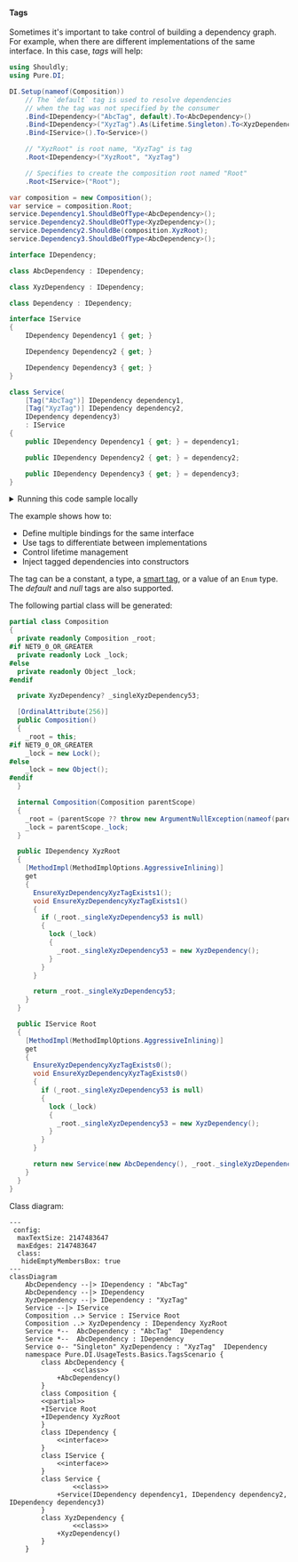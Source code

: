 #### Tags

Sometimes it's important to take control of building a dependency graph. For example, when there are different implementations of the same interface. In this case, _tags_ will help:


```c#
using Shouldly;
using Pure.DI;

DI.Setup(nameof(Composition))
    // The `default` tag is used to resolve dependencies
    // when the tag was not specified by the consumer
    .Bind<IDependency>("AbcTag", default).To<AbcDependency>()
    .Bind<IDependency>("XyzTag").As(Lifetime.Singleton).To<XyzDependency>()
    .Bind<IService>().To<Service>()

    // "XyzRoot" is root name, "XyzTag" is tag
    .Root<IDependency>("XyzRoot", "XyzTag")

    // Specifies to create the composition root named "Root"
    .Root<IService>("Root");

var composition = new Composition();
var service = composition.Root;
service.Dependency1.ShouldBeOfType<AbcDependency>();
service.Dependency2.ShouldBeOfType<XyzDependency>();
service.Dependency2.ShouldBe(composition.XyzRoot);
service.Dependency3.ShouldBeOfType<AbcDependency>();

interface IDependency;

class AbcDependency : IDependency;

class XyzDependency : IDependency;

class Dependency : IDependency;

interface IService
{
    IDependency Dependency1 { get; }

    IDependency Dependency2 { get; }

    IDependency Dependency3 { get; }
}

class Service(
    [Tag("AbcTag")] IDependency dependency1,
    [Tag("XyzTag")] IDependency dependency2,
    IDependency dependency3)
    : IService
{
    public IDependency Dependency1 { get; } = dependency1;

    public IDependency Dependency2 { get; } = dependency2;

    public IDependency Dependency3 { get; } = dependency3;
}
```

<details>
<summary>Running this code sample locally</summary>

- Make sure you have the [.NET SDK 9.0](https://dotnet.microsoft.com/en-us/download/dotnet/9.0) or later is installed
```bash
dotnet --list-sdk
```
- Create a net9.0 (or later) console application
```bash
dotnet new console -n Sample
```
- Add references to NuGet packages
  - [Pure.DI](https://www.nuget.org/packages/Pure.DI)
  - [Shouldly](https://www.nuget.org/packages/Shouldly)
```bash
dotnet add package Pure.DI
dotnet add package Shouldly
```
- Copy the example code into the _Program.cs_ file

You are ready to run the example 🚀
```bash
dotnet run
```

</details>

The example shows how to:
- Define multiple bindings for the same interface
- Use tags to differentiate between implementations
- Control lifetime management
- Inject tagged dependencies into constructors

The tag can be a constant, a type, a [smart tag](smart-tags.md), or a value of an `Enum` type. The _default_ and _null_ tags are also supported.

The following partial class will be generated:

```c#
partial class Composition
{
  private readonly Composition _root;
#if NET9_0_OR_GREATER
  private readonly Lock _lock;
#else
  private readonly Object _lock;
#endif

  private XyzDependency? _singleXyzDependency53;

  [OrdinalAttribute(256)]
  public Composition()
  {
    _root = this;
#if NET9_0_OR_GREATER
    _lock = new Lock();
#else
    _lock = new Object();
#endif
  }

  internal Composition(Composition parentScope)
  {
    _root = (parentScope ?? throw new ArgumentNullException(nameof(parentScope)))._root;
    _lock = parentScope._lock;
  }

  public IDependency XyzRoot
  {
    [MethodImpl(MethodImplOptions.AggressiveInlining)]
    get
    {
      EnsureXyzDependencyXyzTagExists1();
      void EnsureXyzDependencyXyzTagExists1()
      {
        if (_root._singleXyzDependency53 is null)
        {
          lock (_lock)
          {
            _root._singleXyzDependency53 = new XyzDependency();
          }
        }
      }

      return _root._singleXyzDependency53;
    }
  }

  public IService Root
  {
    [MethodImpl(MethodImplOptions.AggressiveInlining)]
    get
    {
      EnsureXyzDependencyXyzTagExists0();
      void EnsureXyzDependencyXyzTagExists0()
      {
        if (_root._singleXyzDependency53 is null)
        {
          lock (_lock)
          {
            _root._singleXyzDependency53 = new XyzDependency();
          }
        }
      }

      return new Service(new AbcDependency(), _root._singleXyzDependency53, new AbcDependency());
    }
  }
}
```

Class diagram:

```mermaid
---
 config:
  maxTextSize: 2147483647
  maxEdges: 2147483647
  class:
   hideEmptyMembersBox: true
---
classDiagram
	AbcDependency --|> IDependency : "AbcTag" 
	AbcDependency --|> IDependency
	XyzDependency --|> IDependency : "XyzTag" 
	Service --|> IService
	Composition ..> Service : IService Root
	Composition ..> XyzDependency : IDependency XyzRoot
	Service *--  AbcDependency : "AbcTag"  IDependency
	Service *--  AbcDependency : IDependency
	Service o-- "Singleton" XyzDependency : "XyzTag"  IDependency
	namespace Pure.DI.UsageTests.Basics.TagsScenario {
		class AbcDependency {
				<<class>>
			+AbcDependency()
		}
		class Composition {
		<<partial>>
		+IService Root
		+IDependency XyzRoot
		}
		class IDependency {
			<<interface>>
		}
		class IService {
			<<interface>>
		}
		class Service {
				<<class>>
			+Service(IDependency dependency1, IDependency dependency2, IDependency dependency3)
		}
		class XyzDependency {
				<<class>>
			+XyzDependency()
		}
	}
```

